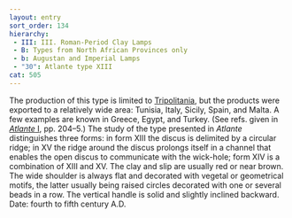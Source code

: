 ```yaml
---
layout: entry
sort_order: 134
hierarchy:
 - III: III. Roman-Period Clay Lamps
 - B: Types from North African Provinces only
 - b: Augustan and Imperial Lamps
 - "30": Atlante type XIII
cat: 505
---
```


The production of this type is limited to <a href='../../map/#loc_7030342'>Tripolitania</a>, but the products were exported to a relatively wide area: Tunisia, Italy, Sicily, Spain, and Malta. A few examples are known in Greece, Egypt, and Turkey. (See refs. given in <a href='../../bibliography/#atlante-i'>*Atlante* I</a>, pp. 204–5.) The study of the type presented in *Atlante* distinguishes three forms: in form XIII the discus is delimited by a circular ridge; in XV the ridge around the discus prolongs itself in a channel that enables the open discus to communicate with the wick-hole; form XIV is a combination of XIII and XV. The clay and slip are usually red or near brown. The wide shoulder is always flat and decorated with vegetal or geometrical motifs, the latter usually being raised circles decorated with one or several beads in a row. The vertical handle is solid and slightly inclined backward. Date: fourth to fifth century A.D.
